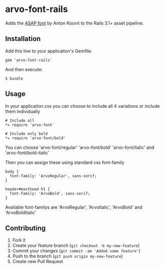 # arvo-font-rails

Adds the [ASAP font](http://www.fontsquirrel.com/fonts/arvo) by Anton Koovit to the Rails 3.1+ asset pipeline.

## Installation

Add this line to your application's Gemfile:

    gem 'arvo-font-rails'

And then execute:

    $ bundle

## Usage

In your application.css you can choose to include all 4 variations or include them individually

    # Include all
    *= require 'arvo-font'

    # Include only bold
    *= require 'arvo-font/bold'
    
You can choose 'arvo-font/regular' 'arvo-font/bold' 'arvo-font/italic' and 'arvo-font/bold-italic'

Then you can assign these using standard css font-family

    body {
      font-family: 'ArvoRegular', sans-serif;
    }
    
    header#masthead h1 {
      font-family: 'ArvoBold', sans-serif;
    }

Available font-familys are 'ArvoRegular', 'ArvoItalic', 'ArvoBold' and 'ArvoBoldItalic'

## Contributing

1. Fork it
2. Create your feature branch (`git checkout -b my-new-feature`)
3. Commit your changes (`git commit -am 'Added some feature'`)
4. Push to the branch (`git push origin my-new-feature`)
5. Create new Pull Request

